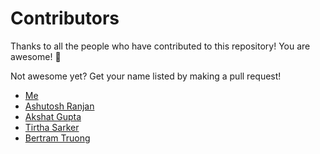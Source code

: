 # Contributors

Thanks to all the people who have contributed to this repository! You are awesome! :raised_hands:

Not awesome yet? Get your name listed by making a pull request!

- [Me](https://github.com/you-create)
- [Ashutosh Ranjan](https://github.com/ashutoshhack)
- [Akshat Gupta](https://github.com/akshat235)
- [Tirtha Sarker](https://github.com/tirtha4)
- [Bertram Truong](https://github.com/bt)
